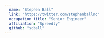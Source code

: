 ```yaml
---
  name: "Stephen Ball"
  link: "https://twitter.com/stephenballnc"
  occupation_title: "Senior Engineer"
  affiliation: "Spreedly"
  github: "sdball"
---
```

